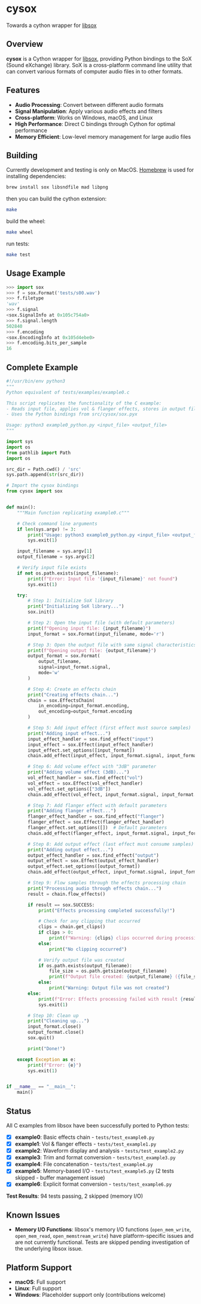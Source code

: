 # cysox

Towards a cython wrapper for [libsox](https://github.com/chirlu/sox)

## Overview

**cysox** is a Cython wrapper for [libsox](https://github.com/chirlu/sox), providing Python bindings to the SoX (Sound eXchange) library. SoX is a cross-platform command line utility that can convert various formats of computer audio files in to other formats.

## Features

- **Audio Processing**: Convert between different audio formats
- **Signal Manipulation**: Apply various audio effects and filters
- **Cross-platform**: Works on Windows, macOS, and Linux
- **High Performance**: Direct C bindings through Cython for optimal performance
- **Memory Efficient**: Low-level memory management for large audio files

## Building

Currently development and testing is only on MacOS. [Homebrew](https://brew.sh) is used for installing dependencies:

```sh
brew install sox libsndfile mad libpng
```

then you can build the cython extension:

```sh
make
```

build the wheel:

```sh
make wheel
```

run tests:

```sh
make test
```

## Usage Example

```python
>>> import sox
>>> f = sox.Format('tests/s00.wav')
>>> f.filetype
'wav'
>>> f.signal
<sox.SignalInfo at 0x105c754a0>
>>> f.signal.length
502840
>>> f.encoding
<sox.EncodingInfo at 0x105d4ebe0>
>>> f.encoding.bits_per_sample
16
```

## Complete Example

```python
#!/usr/bin/env python3
"""
Python equivalent of tests/examples/example0.c

This script replicates the functionality of the C example:
- Reads input file, applies vol & flanger effects, stores in output file
- Uses the Python bindings from src/cysox/sox.pyx

Usage: python3 example0_python.py <input_file> <output_file>
"""

import sys
import os
from pathlib import Path
import os

src_dir = Path.cwd() / 'src'
sys.path.append(str(src_dir))

# Import the cysox bindings
from cysox import sox


def main():
    """Main function replicating example0.c"""

    # Check command line arguments
    if len(sys.argv) != 3:
        print("Usage: python3 example0_python.py <input_file> <output_file>")
        sys.exit(1)

    input_filename = sys.argv[1]
    output_filename = sys.argv[2]

    # Verify input file exists
    if not os.path.exists(input_filename):
        print(f"Error: Input file '{input_filename}' not found")
        sys.exit(1)

    try:
        # Step 1: Initialize SoX library
        print("Initializing SoX library...")
        sox.init()

        # Step 2: Open the input file (with default parameters)
        print(f"Opening input file: {input_filename}")
        input_format = sox.Format(input_filename, mode='r')

        # Step 3: Open the output file with same signal characteristics as input
        print(f"Opening output file: {output_filename}")
        output_format = sox.Format(
            output_filename,
            signal=input_format.signal,
            mode='w'
        )

        # Step 4: Create an effects chain
        print("Creating effects chain...")
        chain = sox.EffectsChain(
            in_encoding=input_format.encoding,
            out_encoding=output_format.encoding
        )

        # Step 5: Add input effect (first effect must source samples)
        print("Adding input effect...")
        input_effect_handler = sox.find_effect("input")
        input_effect = sox.Effect(input_effect_handler)
        input_effect.set_options([input_format])
        chain.add_effect(input_effect, input_format.signal, input_format.signal)

        # Step 6: Add volume effect with "3dB" parameter
        print("Adding volume effect (3dB)...")
        vol_effect_handler = sox.find_effect("vol")
        vol_effect = sox.Effect(vol_effect_handler)
        vol_effect.set_options(["3dB"])
        chain.add_effect(vol_effect, input_format.signal, input_format.signal)

        # Step 7: Add flanger effect with default parameters
        print("Adding flanger effect...")
        flanger_effect_handler = sox.find_effect("flanger")
        flanger_effect = sox.Effect(flanger_effect_handler)
        flanger_effect.set_options([])  # Default parameters
        chain.add_effect(flanger_effect, input_format.signal, input_format.signal)

        # Step 8: Add output effect (last effect must consume samples)
        print("Adding output effect...")
        output_effect_handler = sox.find_effect("output")
        output_effect = sox.Effect(output_effect_handler)
        output_effect.set_options([output_format])
        chain.add_effect(output_effect, input_format.signal, input_format.signal)

        # Step 9: Flow samples through the effects processing chain
        print("Processing audio through effects chain...")
        result = chain.flow_effects()

        if result == sox.SUCCESS:
            print("Effects processing completed successfully!")

            # Check for any clipping that occurred
            clips = chain.get_clips()
            if clips > 0:
                print(f"Warning: {clips} clips occurred during processing")
            else:
                print("No clipping occurred")

            # Verify output file was created
            if os.path.exists(output_filename):
                file_size = os.path.getsize(output_filename)
                print(f"Output file created: {output_filename} ({file_size} bytes)")
            else:
                print("Warning: Output file was not created")
        else:
            print(f"Error: Effects processing failed with result {result}")
            sys.exit(1)

        # Step 10: Clean up
        print("Cleaning up...")
        input_format.close()
        output_format.close()
        sox.quit()

        print("Done!")

    except Exception as e:
        print(f"Error: {e}")
        sys.exit(1)


if __name__ == "__main__":
    main()
```

## Status

All C examples from libsox have been successfully ported to Python tests:

- [x] **example0**: Basic effects chain - `tests/test_example0.py`
- [x] **example1**: Vol & flanger effects - `tests/test_example1.py`
- [x] **example2**: Waveform display and analysis - `tests/test_example2.py`
- [x] **example3**: Trim and format conversion - `tests/test_example3.py`
- [x] **example4**: File concatenation - `tests/test_example4.py`
- [x] **example5**: Memory-based I/O - `tests/test_example5.py` (2 tests skipped - buffer management issue)
- [x] **example6**: Explicit format conversion - `tests/test_example6.py`

**Test Results**: 94 tests passing, 2 skipped (memory I/O)

## Known Issues

- **Memory I/O Functions**: libsox's memory I/O functions (`open_mem_write`, `open_mem_read`, `open_memstream_write`) have platform-specific issues and are not currently functional. Tests are skipped pending investigation of the underlying libsox issue.

## Platform Support

-  **macOS**: Full support
-  **Linux**: Full support
-  **Windows**: Placeholder support only (contributions welcome)
